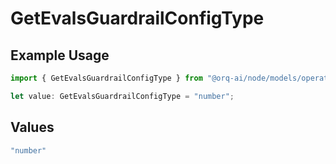 # GetEvalsGuardrailConfigType

## Example Usage

```typescript
import { GetEvalsGuardrailConfigType } from "@orq-ai/node/models/operations";

let value: GetEvalsGuardrailConfigType = "number";
```

## Values

```typescript
"number"
```